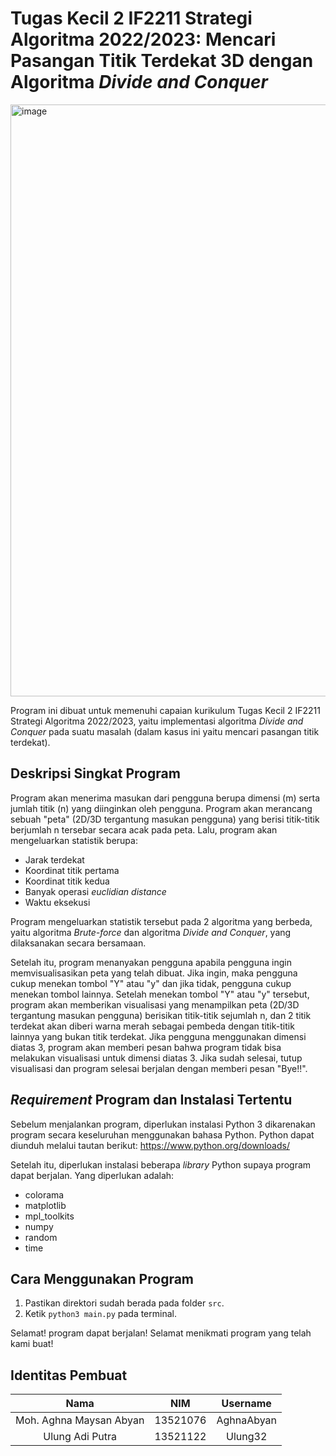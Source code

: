 # Tugas Kecil 2 IF2211 Strategi Algoritma 2022/2023: Mencari Pasangan Titik Terdekat 3D dengan Algoritma *Divide and Conquer*
<img width="947" alt="image" src="https://user-images.githubusercontent.com/110531746/222017316-0cbfc5f4-4fe7-4052-80b8-03a1dbd5e8ae.png">

Program ini dibuat untuk memenuhi capaian kurikulum Tugas Kecil 2 IF2211 Strategi Algoritma 2022/2023, yaitu implementasi algoritma *Divide and Conquer* pada suatu masalah (dalam kasus ini yaitu mencari pasangan titik terdekat).

## Deskripsi Singkat Program
Program akan menerima masukan dari pengguna berupa dimensi (m) serta jumlah titik (n) yang diinginkan oleh pengguna. Program akan merancang sebuah "peta" (2D/3D tergantung masukan pengguna) yang berisi titik-titik berjumlah n tersebar secara acak pada peta. Lalu, program akan mengeluarkan statistik berupa:

- Jarak terdekat
- Koordinat titik pertama
- Koordinat titik kedua
- Banyak operasi *euclidian distance*
- Waktu eksekusi

Program mengeluarkan statistik tersebut pada 2 algoritma yang berbeda, yaitu algoritma *Brute-force* dan algoritma *Divide and Conquer*, yang dilaksanakan secara bersamaan.

Setelah itu, program menanyakan pengguna apabila pengguna ingin memvisualisasikan peta yang telah dibuat. Jika ingin, maka pengguna cukup menekan tombol "Y" atau "y" dan jika tidak, pengguna cukup menekan tombol lainnya. Setelah menekan tombol "Y" atau "y" tersebut, program akan memberikan visualisasi yang menampilkan peta (2D/3D tergantung masukan pengguna) berisikan titik-titik sejumlah n, dan 2 titik terdekat akan diberi warna merah sebagai pembeda dengan titik-titik lainnya yang bukan titik terdekat. Jika pengguna menggunakan dimensi diatas 3, program akan memberi pesan bahwa program tidak bisa melakukan visualisasi untuk dimensi diatas 3.
Jika sudah selesai, tutup visualisasi dan program selesai berjalan dengan memberi pesan "Bye!!".

## *Requirement* Program dan Instalasi Tertentu
Sebelum menjalankan program, diperlukan instalasi Python 3 dikarenakan program secara keseluruhan menggunakan bahasa Python. Python dapat diunduh melalui tautan berikut: https://www.python.org/downloads/

Setelah itu, diperlukan instalasi beberapa *library* Python supaya program dapat berjalan. Yang diperlukan adalah:
- colorama
- matplotlib
- mpl_toolkits
- numpy
- random
- time

## Cara Menggunakan Program
1. Pastikan direktori sudah berada pada folder ``src``.
2. Ketik ``python3 main.py`` pada terminal.

Selamat! program dapat berjalan! Selamat menikmati program yang telah kami buat!

## Identitas Pembuat
| Nama                     | NIM      | Username   |
| :---: | :---: | :---: |
| Moh. Aghna Maysan Abyan  | 13521076 | AghnaAbyan |
| Ulung Adi Putra          | 13521122 | Ulung32    |
